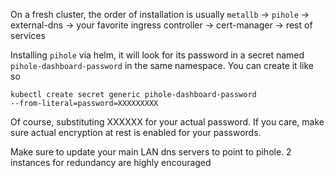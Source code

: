 On a fresh cluster, the order of installation is usually `metallb` -> `pihole`
-> external-dns -> your favorite ingress controller -> cert-manager -> rest of services


Installing `pihole` via helm, it will look for its password in a secret named
`pihole-dashboard-password` in the same namespace. You can create it like so
```
kubectl create secret generic pihole-dashboard-password
--from-literal=password=XXXXXXXXX

```
Of course, substituting XXXXXX for your actual password. If you care, make sure
actual encryption at rest is enabled for your passwords.

Make sure to update your main LAN dns servers to point to pihole. 2 instances
for redundancy are highly encouraged

